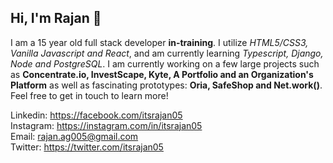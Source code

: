 ## Hi, I'm Rajan 👋

I am a 15 year old full stack developer **in-training**. I utilize _HTML5/CSS3, Vanilla Javascript and React_, and am currently learning _Typescript, Django, Node and PostgreSQL_. I am currently working on a few large projects such as __Concentrate.io, InvestScape, Kyte, A Portfolio and an Organization's Platform__ as well as fascinating prototypes: __Oria, SafeShop and Net.work()__. Feel free to get in touch to learn more!

Linkedin: https://facebook.com/itsrajan05 <br>
Instagram: https://instagram.com/in/itsrajan05<br>
Email: rajan.ag005@gmail.com<br>
Twitter: https://twitter.com/itsrajan05<br>

